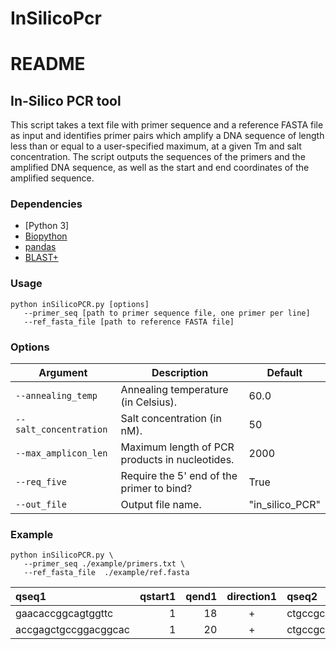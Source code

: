 # InSilicoPcr

# README

## In-Silico PCR tool

This script takes a text file with primer sequence and a reference FASTA file as input and identifies primer pairs which amplify a DNA sequence of length less than or equal to a user-specified maximum, at a given Tm and salt concentration. The script outputs the sequences of the primers and the amplified DNA sequence, as well as the start and end coordinates of the amplified sequence.

### Dependencies

-   [Python 3]
-   [Biopython](https://biopython.org/)
-   [pandas](https://pandas.pydata.org/)
-   [BLAST+](https://www.ncbi.nlm.nih.gov/books/NBK569861/)

### Usage

```
python inSilicoPCR.py [options]
   --primer_seq [path to primer sequence file, one primer per line]
   --ref_fasta_file [path to reference FASTA file]
```

### Options

| Argument              | Description                                                  | Default      |
|-----------------------|--------------------------------------------------------------|--------------|
| `--annealing_temp`     | Annealing temperature (in Celsius).                           | 60.0         |
| `--salt_concentration` | Salt concentration (in nM).                                   | 50           |
| `--max_amplicon_len`   | Maximum length of PCR products in nucleotides.                | 2000         |
| `--req_five`           | Require the 5' end of the primer to bind?                      | True         |
| `--out_file`           | Output file name.                                             | "in_silico_PCR" |


### Example

```
python inSilicoPCR.py \
   --primer_seq ./example/primers.txt \
   --ref_fasta_file  ./example/ref.fasta
```


|qseq1             |qstart1|qend1|direction1|qseq2            |qstart2|qend2|direction2|mismatch1|mismatch2|binding_pos_diff|reference|
|:-----------------|------:|----:|:--------:|:----------------|------:|----:|:--------:|-------:|-------:|---------------:|---------------:|
|gaacaccggcagtggttc|      1|   18|    +     |ctgccgcagcggt     |      1|   13|    -     |       0|       0|             300|example        |
|accgagctgccggacggcac|      1|   20|    +     |ctgccgcagcggt     |      1|   13|    -     |       0|       0|             318|example      |
